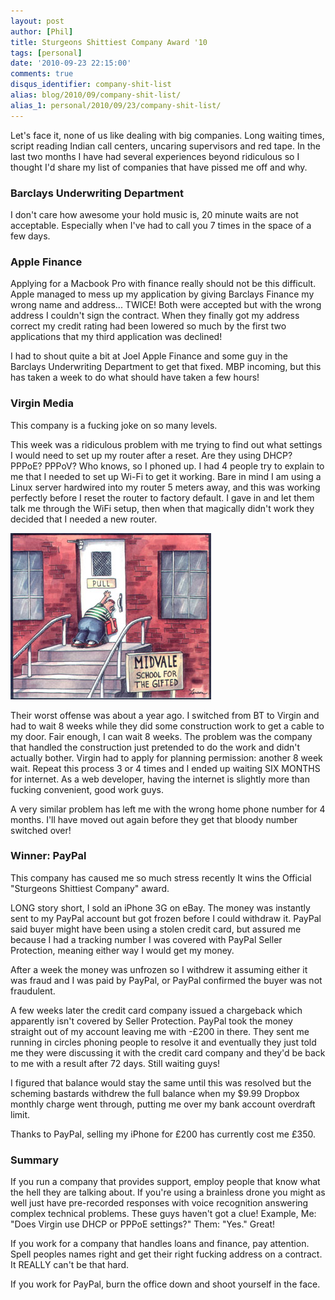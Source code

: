 ```yaml
---
layout: post
author: [Phil]
title: Sturgeons Shittiest Company Award '10
tags: [personal]
date: '2010-09-23 22:15:00'
comments: true
disqus_identifier: company-shit-list
alias: blog/2010/09/company-shit-list/
alias_1: personal/2010/09/23/company-shit-list/
---
```


Let's face it, none of us like dealing with big companies. Long waiting times, script reading Indian call centers, uncaring supervisors and red tape. In the last two months I have had several experiences beyond ridiculous so I thought I'd share my list of companies that have pissed me off and why.

### Barclays Underwriting Department

I don't care how awesome your hold music is, 20 minute waits are not acceptable. Especially when I've had to call you 7 times in the space of a few days. 

### Apple Finance

Applying for a Macbook Pro with finance really should not be this difficult. Apple managed to mess up my application by giving Barclays Finance my wrong name and address... TWICE! Both were accepted but with the wrong address I couldn't sign the contract. When they finally got my address correct my credit rating had been lowered so much by the first two applications that my third application was declined!

I had to shout quite a bit at Joel Apple Finance and some guy in the Barclays Underwriting Department to get that fixed. MBP incoming, but this has taken a week to do what should have taken a few hours!

### Virgin Media

This company is a fucking joke on so many levels.

This week was a ridiculous problem with me trying to find out what settings I would need to set up my router after a reset. Are they using DHCP? PPPoE? PPPoV? Who knows, so I phoned up. I had 4 people try to explain to me that I needed to set up Wi-Fi to get it working. Bare in mind I am using a Linux server hardwired into my router 5 meters away, and this was working perfectly before I reset the router to factory default. I gave in and let them talk me through the WiFi setup, then when that magically didn't work they decided that I needed a new router.

![Far Side Midvale School For The Gifted](img/2010-09-23-company-shit-list/far_side_school_for_the_gifted.jpg)

Their worst offense was about a year ago. I switched from BT to Virgin and had to wait 8 weeks while they did some construction work to get a cable to my door. Fair enough, I can wait 8 weeks. The problem was the company that handled the construction just pretended to do the work and didn't actually bother. Virgin had to apply for planning permission: another 8 week wait. Repeat this process 3 or 4 times and I ended up waiting SIX MONTHS for internet. As a web developer, having the internet is slightly more than fucking convenient, good work guys.

A very similar problem has left me with the wrong home phone number for 4 months. I'll have moved out again before they get that bloody number switched over!

### Winner: PayPal

This company has caused me so much stress recently It wins the Official "Sturgeons Shittiest Company" award.

LONG story short, I sold an iPhone 3G on eBay. The money was instantly sent to my PayPal account but got frozen before I could withdraw it. PayPal said buyer might have been using a stolen credit card, but assured me because I had a tracking number I was covered with PayPal Seller Protection, meaning either way I would get my money.

After a week the money was unfrozen so I withdrew it assuming either it was fraud and I was paid by PayPal, or PayPal confirmed the buyer was not fraudulent.

A few weeks later the credit card company issued a chargeback which apparently isn't covered by Seller Protection. PayPal took the money straight out of my account leaving me with -£200 in there. They sent me running in circles phoning people to resolve it and eventually they just told me they were discussing it with the credit card company and they'd be back to me with a result after 72 days. Still waiting guys!

I figured that balance would stay the same until this was resolved but the scheming bastards withdrew the full balance when my $9.99 Dropbox monthly charge went through, putting me over my bank account overdraft limit.

Thanks to PayPal, selling my iPhone for £200 has currently cost me £350.

### Summary

If you run a company that provides support, employ people that know what the hell they are talking about. If you're using a brainless drone you might as well just have pre-recorded responses with voice recognition answering complex technical problems. These guys haven't got a clue! Example, Me: "Does Virgin use DHCP or PPPoE settings?" Them: "Yes." Great!

If you work for a company that handles loans and finance, pay attention. Spell peoples names right and get their right fucking address on a contract. It REALLY can't be that hard.

If you work for PayPal, burn the office down and shoot yourself in the face.
